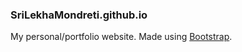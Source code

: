 ### SriLekhaMondreti.github.io
My personal/portfolio website. Made using [Bootstrap](https://getbootstrap.com/).
